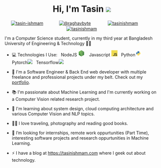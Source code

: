 <!-- <p align="Center" ><img src="https://camo.githubusercontent.com/3b7c592ede97b6138ffd4b1cc1541c2f3b11fd39/687474703a2f2f33312e6d656469612e74756d626c722e636f6d2f31376665613932306666333665663466356238373764353231366137616164392f74756d626c725f6d6f39786a65387a5a34317163626975666f315f313238302e676966" height="350px" width ="350px"></p> -->


<h1 align="Center">  Hi, I'm Tasin  <img src="https://media.giphy.com/media/WUlplcMpOCEmTGBtBW/giphy.gif" width="40px"> </h1>

<p align="center">
<a href="https://www.linkedin.com/in/tasin-ishmam/" target="_blank"><img align="center" src="https://cdn.jsdelivr.net/npm/simple-icons@3.1.0/icons/linkedin.svg" alt="tasin-ishmam" height="25" width="25" /></a>&nbsp;&nbsp;&nbsp;&nbsp;&nbsp;&nbsp;&nbsp;&nbsp;&nbsp;&nbsp;&nbsp;&nbsp;
<a href="https://tasinishmam.com/" target="_blank"><img align="center" src="https://tasinishmam.com/images/cdn/www.png" alt="@raghavbyte" height="25" width="25" /></a> &nbsp;&nbsp;&nbsp;&nbsp;&nbsp;&nbsp;&nbsp;&nbsp;&nbsp;&nbsp;&nbsp;&nbsp;
<a href="https://www.instagram.com/tasinishmam/" target="_blank"><img align="center" src="https://cdn.jsdelivr.net/npm/simple-icons@3.0.1/icons/instagram.svg" alt="tasinishmam" height="25" width="25" /></a>&nbsp;&nbsp;&nbsp;&nbsp;&nbsp;&nbsp;&nbsp;&nbsp;&nbsp;&nbsp;&nbsp;&nbsp;
  <a href="mailto:tasinishmam@gmail.com" target="_blank"><img align="center" src="https://cdn.jsdelivr.net/npm/simple-icons@3.1.0/icons/gmail.svg" alt="tasinishmam" height="25" width="25" /></a>
</p>

I'm a Computer Science student, currently in my third year at Bangladesh University of Engineering & Technology 👨‍🎓

  - :computer: Technologies I Use:&nbsp;&nbsp; NodeJS <img height="20" src="https://raw.githubusercontent.com/github/explore/80688e429a7d4ef2fca1e82350fe8e3517d3494d/topics/nodejs/nodejs.png"> &nbsp;&nbsp; Javascript <img height="20" src="https://raw.githubusercontent.com/github/explore/80688e429a7d4ef2fca1e82350fe8e3517d3494d/topics/javascript/javascript.png">&nbsp;&nbsp; Python<img height="20" src="https://raw.githubusercontent.com/github/explore/80688e429a7d4ef2fca1e82350fe8e3517d3494d/topics/python/python.png">&nbsp;&nbsp; Pytorch<img height="20" src="https://user-images.githubusercontent.com/29299547/89239533-4a771280-d61b-11ea-9a1b-cdbe529b11ca.png">&nbsp;&nbsp; Tensorflow<img height="20" src="https://user-images.githubusercontent.com/29299547/89239583-76929380-d61b-11ea-93ac-156bdeb453e5.png">
- 🔭 I'm a Software Engineer & Back End web developer with multiple freelance and professional projects under my belt. Check out my [portfolio](https://tasinishmam.com/projects/).

- :books: I'm passionate about Machine Learning and I'm currently working on a Computer Vision related research project.

- 🌱 I'm learning about system design, cloud computing architecture and various Computer Vision and NLP topics.

- 🚴‍♂️ I love traveling, photography and reading good books.

- 👯 I’m looking for internships, remote work oppurtunities (Part Time), interesting software projects and research oppurtunities in Machine Learning.

- ⚡ I have a blog at https://tasinishmam.com where I geek out about technology.


